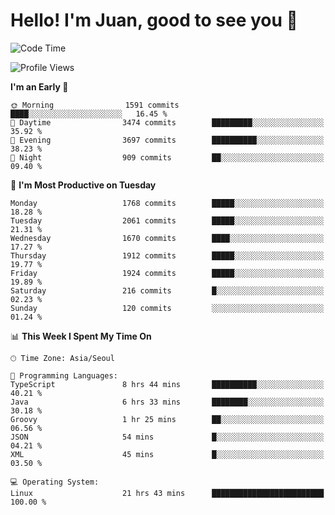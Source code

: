 # Hello! I'm Juan, good to see you 👋

<!--
**Y-k-Y/Y-k-Y** is a ✨ _special_ ✨ repository because its `README.md` (this file) appears on your GitHub profile.

Here are some ideas to get you started:

- 🔭 I’m currently working on ...
- 🌱 I’m currently learning ...
- 👯 I’m looking to collaborate on ...
- 🤔 I’m looking for help with ...
- 💬 Ask me about ...
- 📫 How to reach me: ...
- 😄 Pronouns: ...
- ⚡ Fun fact: ...
-->
<!--
![Profile views](https://gpvc.arturio.dev/Y-k-Y)

[![Omid Nikrah StackOverflow](https://github-readme-stackoverflow.vercel.app/?userID=9517076)](https://stackoverflow.com/users/9517076/i-have-10-fingers)
-->

<!--START_SECTION:waka-->
![Code Time](http://img.shields.io/badge/Code%20Time-1%2C478%20hrs%2022%20mins-blue)

![Profile Views](http://img.shields.io/badge/Profile%20Views-0-blue)

**I'm an Early 🐤** 

```text
🌞 Morning                1591 commits        ████░░░░░░░░░░░░░░░░░░░░░   16.45 % 
🌆 Daytime                3474 commits        █████████░░░░░░░░░░░░░░░░   35.92 % 
🌃 Evening                3697 commits        ██████████░░░░░░░░░░░░░░░   38.23 % 
🌙 Night                  909 commits         ██░░░░░░░░░░░░░░░░░░░░░░░   09.40 % 
```
📅 **I'm Most Productive on Tuesday** 

```text
Monday                   1768 commits        █████░░░░░░░░░░░░░░░░░░░░   18.28 % 
Tuesday                  2061 commits        █████░░░░░░░░░░░░░░░░░░░░   21.31 % 
Wednesday                1670 commits        ████░░░░░░░░░░░░░░░░░░░░░   17.27 % 
Thursday                 1912 commits        █████░░░░░░░░░░░░░░░░░░░░   19.77 % 
Friday                   1924 commits        █████░░░░░░░░░░░░░░░░░░░░   19.89 % 
Saturday                 216 commits         █░░░░░░░░░░░░░░░░░░░░░░░░   02.23 % 
Sunday                   120 commits         ░░░░░░░░░░░░░░░░░░░░░░░░░   01.24 % 
```


📊 **This Week I Spent My Time On** 

```text
🕑︎ Time Zone: Asia/Seoul

💬 Programming Languages: 
TypeScript               8 hrs 44 mins       ██████████░░░░░░░░░░░░░░░   40.21 % 
Java                     6 hrs 33 mins       ████████░░░░░░░░░░░░░░░░░   30.18 % 
Groovy                   1 hr 25 mins        ██░░░░░░░░░░░░░░░░░░░░░░░   06.56 % 
JSON                     54 mins             █░░░░░░░░░░░░░░░░░░░░░░░░   04.21 % 
XML                      45 mins             █░░░░░░░░░░░░░░░░░░░░░░░░   03.50 % 

💻 Operating System: 
Linux                    21 hrs 43 mins      █████████████████████████   100.00 % 
```


<!--END_SECTION:waka-->
